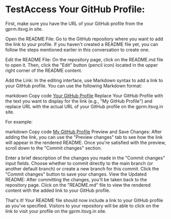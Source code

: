 # TestAccess Your GitHub Profile:
First, make sure you have the URL of your GitHub profile from the gprm.itsvg.in site.

Open the README File:
Go to the GitHub repository where you want to add the link to your profile. If you haven't created a README file yet, you can follow the steps mentioned earlier in this conversation to create one.

Edit the README File:
On the repository page, click on the README.md file to open it. Then, click the "Edit" button (pencil icon) located in the upper right corner of the README content.

Add the Link:
In the editing interface, use Markdown syntax to add a link to your GitHub profile. You can use the following Markdown format:

markdown
Copy code
[Your GitHub Profile](URL)
Replace Your GitHub Profile with the text you want to display for the link (e.g., "My GitHub Profile") and replace URL with the actual URL of your GitHub profile on the gprm.itsvg.in site.

For example:

markdown
Copy code
[My GitHub Profile](https://gprm.itsvg.in/your-username)
Preview and Save Changes:
After adding the link, you can use the "Preview changes" tab to see how the link will appear in the rendered README. Once you're satisfied with the preview, scroll down to the "Commit changes" section.

Enter a brief description of the changes you made in the "Commit changes" input fields.
Choose whether to commit directly to the main branch (or another default branch) or create a new branch for this commit.
Click the "Commit changes" button to save your changes.
View the Updated README:
After committing the changes, you'll be taken back to the repository page. Click on the "README.md" file to view the rendered content with the added link to your GitHub profile.

That's it! Your README file should now include a link to your GitHub profile as you've specified. Visitors to your repository will be able to click on the link to visit your profile on the gprm.itsvg.in site.
